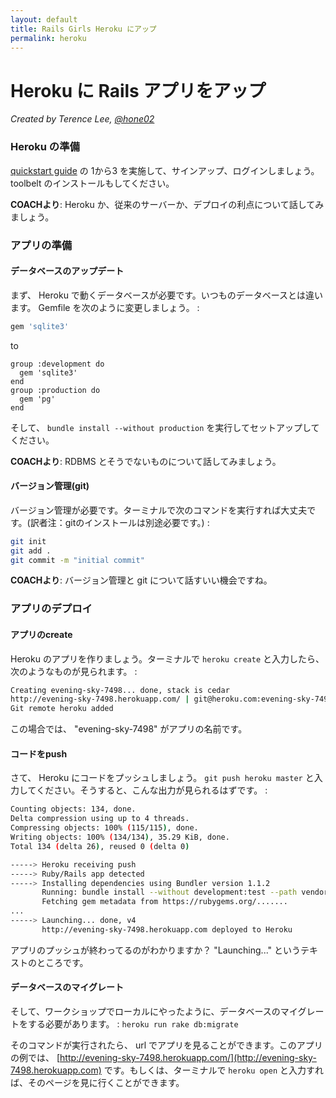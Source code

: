 ```yaml
---
layout: default
title: Rails Girls Heroku にアップ
permalink: heroku
---
```


# Heroku に Rails アプリをアップ

*Created by Terence Lee, [@hone02](https://twitter.com/hone02)*

### Heroku の準備

[quickstart guide](https://devcenter.heroku.com/articles/quickstart) の 1から3 を実施して、サインアップ、ログインしましょう。toolbelt のインストールもしてください。

__COACHより__: Heroku か、従来のサーバーか、デプロイの利点について話してみましょう。

### アプリの準備

#### データベースのアップデート

まず、 Heroku で動くデータベースが必要です。いつものデータベースとは違います。 Gemfile を次のように変更しましょう。 :

``` ruby
gem 'sqlite3'
```

to

```
group :development do
  gem 'sqlite3'
end
group :production do
  gem 'pg'
end
```

そして、 `bundle install --without production` を実行してセットアップしてください。

__COACHより__: RDBMS とそうでないものについて話してみましょう。

#### バージョン管理(git)

バージョン管理が必要です。ターミナルで次のコマンドを実行すれば大丈夫です。(訳者注：gitのインストールは別途必要です。) :

``` sh
git init
git add .
git commit -m "initial commit"
```

__COACHより__: バージョン管理と git について話すいい機会ですね。


### アプリのデプロイ

#### アプリのcreate

Heroku のアプリを作りましょう。ターミナルで `heroku create` と入力したら、次のようなものが見られます。 :

``` sh
Creating evening-sky-7498... done, stack is cedar
http://evening-sky-7498.herokuapp.com/ | git@heroku.com:evening-sky-7498.git
Git remote heroku added
```

この場合では、 "evening-sky-7498" がアプリの名前です。

#### コードをpush

さて、 Heroku にコードをプッシュしましょう。 `git push heroku master` と入力してください。そうすると、こんな出力が見られるはずです。 :

``` sh
Counting objects: 134, done.
Delta compression using up to 4 threads.
Compressing objects: 100% (115/115), done.
Writing objects: 100% (134/134), 35.29 KiB, done.
Total 134 (delta 26), reused 0 (delta 0)

-----> Heroku receiving push
-----> Ruby/Rails app detected
-----> Installing dependencies using Bundler version 1.1.2
       Running: bundle install --without development:test --path vendor/bundle --binstubs bin/ --deployment
       Fetching gem metadata from https://rubygems.org/.......
...
-----> Launching... done, v4
       http://evening-sky-7498.herokuapp.com deployed to Heroku
```

アプリのプッシュが終わってるのがわかりますか？ "Launching..." というテキストのところです。

#### データベースのマイグレート

そして、ワークショップでローカルにやったように、データベースのマイグレートをする必要があります。 : `heroku run rake db:migrate`

そのコマンドが実行されたら、 url でアプリを見ることができます。このアプリの例では、 [http://evening-sky-7498.herokuapp.com/](http://evening-sky-7498.herokuapp.com) です。もしくは、ターミナルで `heroku open` と入力すれば、そのページを見に行くことができます。

